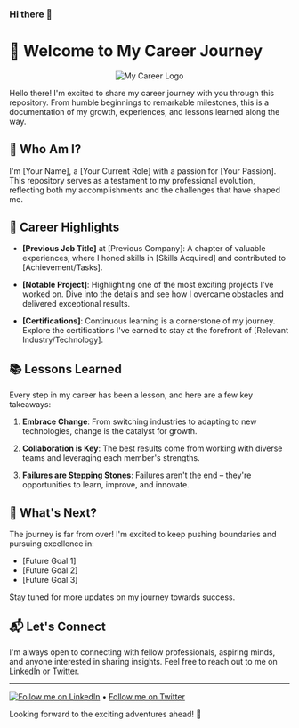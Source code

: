 ### Hi there 👋

# 👋 Welcome to My Career Journey

<p align="center">
  <img src="https://your-image-url.com" alt="My Career Logo">
</p>

Hello there! I'm excited to share my career journey with you through this repository. From humble beginnings to remarkable milestones, this is a documentation of my growth, experiences, and lessons learned along the way.

## 🌟 Who Am I?

I'm [Your Name], a [Your Current Role] with a passion for [Your Passion]. This repository serves as a testament to my professional evolution, reflecting both my accomplishments and the challenges that have shaped me.

## 💼 Career Highlights

- **[Previous Job Title]** at [Previous Company]: A chapter of valuable experiences, where I honed skills in [Skills Acquired] and contributed to [Achievement/Tasks].

- **[Notable Project]**: Highlighting one of the most exciting projects I've worked on. Dive into the details and see how I overcame obstacles and delivered exceptional results.

- **[Certifications]**: Continuous learning is a cornerstone of my journey. Explore the certifications I've earned to stay at the forefront of [Relevant Industry/Technology].

## 📚 Lessons Learned

Every step in my career has been a lesson, and here are a few key takeaways:

1. **Embrace Change**: From switching industries to adapting to new technologies, change is the catalyst for growth.

2. **Collaboration is Key**: The best results come from working with diverse teams and leveraging each member's strengths.

3. **Failures are Stepping Stones**: Failures aren't the end – they're opportunities to learn, improve, and innovate.

## 🚀 What's Next?

The journey is far from over! I'm excited to keep pushing boundaries and pursuing excellence in:

- [Future Goal 1]
- [Future Goal 2]
- [Future Goal 3]

Stay tuned for more updates on my journey towards success.

## 📬 Let's Connect

I'm always open to connecting with fellow professionals, aspiring minds, and anyone interested in sharing insights. Feel free to reach out to me on [LinkedIn](https://www.linkedin.com/in/yourprofile) or [Twitter](https://twitter.com/yourusername).

---

[![Follow me on LinkedIn](https://your-linkedin-icon-url.com)](https://www.linkedin.com/in/yourprofile) • [Follow me on Twitter](https://twitter.com/yourusername)

Looking forward to the exciting adventures ahead! 🌟
  
